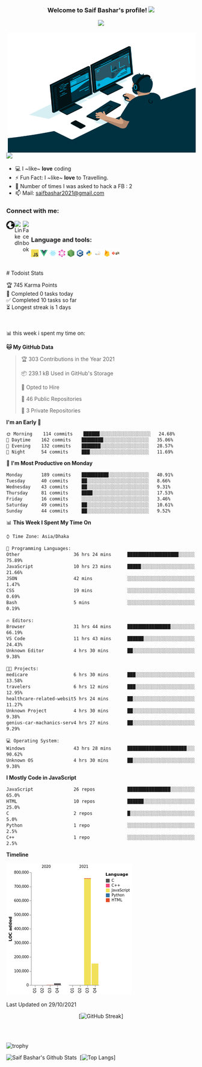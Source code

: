 <h3 align="center">
  Welcome to Saif Bashar's profile!
  <img src="https://media.giphy.com/media/hvRJCLFzcasrR4ia7z/giphy.gif" width="28">
</h3>
<p align="center">
  <a href="https://github.com/saifbashar"><img src="https://readme-typing-svg.herokuapp.com/?lines=Full-stack%20web%20and%20app%20developer;Self-taught%20UI%2FUX%20Designer;2%2B%20years%20of%20coding%20experience;Always%20learning%20new%20things&center=true&width=380&height=45"></a>
</p>


<img align="right" alt="GIF" src="https://raw.githubusercontent.com/saifbashar/saifbashar/main/code.gif" width="500" height="320" />

  
![](https://komarev.com/ghpvc/?username=saifbashar&color=green&style=flat-square&label=PROFILE+VIEWS)



  
  

- 💻 I ~like~ **love** coding
- ⚡ Fun Fact: I ~like~ **love** to Travelling.
- 🏅 Number of times I was asked to hack a FB : 2
- 📫 Mail: saifbashar2021@gmail.com

 
<!-- - Usesless Stats:
 👯 I have successfully worked on production level projects regarding android, web and backend.
currently perfecting my skills with ReactJS and Android MVVM Architecture.


-->
 ### Connect with me:

[<img align="left" alt="" width="22px" src="https://raw.githubusercontent.com/iconic/open-iconic/master/svg/globe.svg" />][website]
[<img align="left" alt="LinkedIn" width="22px" src="https://cdn.jsdelivr.net/npm/simple-icons@v3/icons/linkedin.svg" />][linkedin]
[<img align="left" alt="Facebook" width="22px" src="https://cdn.jsdelivr.net/npm/simple-icons@v3/icons/facebook.svg" />][facebook]


<br /> 


 ### Language and tools:

<code><img height="20" src="https://raw.githubusercontent.com/github/explore/80688e429a7d4ef2fca1e82350fe8e3517d3494d/topics/javascript/javascript.png"></code>
<code><img height="20" src="https://raw.githubusercontent.com/github/explore/80688e429a7d4ef2fca1e82350fe8e3517d3494d/topics/vue/vue.png"></code>
<code><img height="20" src="https://raw.githubusercontent.com/github/explore/80688e429a7d4ef2fca1e82350fe8e3517d3494d/topics/react/react.png"></code>
<code><img height="20" src="https://raw.githubusercontent.com/github/explore/5c058a388828bb5fde0bcafd4bc867b5bb3f26f3/topics/graphql/graphql.png"></code>
<code><img height="20" src="https://raw.githubusercontent.com/github/explore/80688e429a7d4ef2fca1e82350fe8e3517d3494d/topics/nodejs/nodejs.png"></code>
<code><img height="20" src="https://raw.githubusercontent.com/github/explore/80688e429a7d4ef2fca1e82350fe8e3517d3494d/topics/cpp/cpp.png"></code>
<code><img height="20" src="https://raw.githubusercontent.com/github/explore/80688e429a7d4ef2fca1e82350fe8e3517d3494d/topics/python/python.png"></code>
<code><img height="20" src="https://raw.githubusercontent.com/github/explore/80688e429a7d4ef2fca1e82350fe8e3517d3494d/topics/mysql/mysql.png"></code>
<code><img height="20" src="https://raw.githubusercontent.com/github/explore/80688e429a7d4ef2fca1e82350fe8e3517d3494d/topics/firebase/firebase.png"></code>
<code><img height="20" src="https://raw.githubusercontent.com/github/explore/80688e429a7d4ef2fca1e82350fe8e3517d3494d/topics/git/git.png"></code>

  
  


<br />
# Todoist Stats

<!-- TODO-IST:START -->
🏆  745 Karma Points           
🌸  Completed 0 tasks today           
✅  Completed 10 tasks so far           
⏳  Longest streak is 1 days
<!-- TODO-IST:END -->
<br />

📊 this week i spent my time on:
<br />

<!--START_SECTION:waka-->
**🐱 My GitHub Data** 

> 🏆 303 Contributions in the Year 2021
 > 
> 📦 239.1 kB Used in GitHub's Storage 
 > 
> 💼 Opted to Hire
 > 
> 📜 46 Public Repositories 
 > 
> 🔑 3 Private Repositories  
 > 
**I'm an Early 🐤** 

```text
🌞 Morning    114 commits    ██████░░░░░░░░░░░░░░░░░░░   24.68% 
🌆 Daytime    162 commits    ████████░░░░░░░░░░░░░░░░░   35.06% 
🌃 Evening    132 commits    ███████░░░░░░░░░░░░░░░░░░   28.57% 
🌙 Night      54 commits     ███░░░░░░░░░░░░░░░░░░░░░░   11.69%

```
📅 **I'm Most Productive on Monday** 

```text
Monday       189 commits    ██████████░░░░░░░░░░░░░░░   40.91% 
Tuesday      40 commits     ██░░░░░░░░░░░░░░░░░░░░░░░   8.66% 
Wednesday    43 commits     ██░░░░░░░░░░░░░░░░░░░░░░░   9.31% 
Thursday     81 commits     ████░░░░░░░░░░░░░░░░░░░░░   17.53% 
Friday       16 commits     ░░░░░░░░░░░░░░░░░░░░░░░░░   3.46% 
Saturday     49 commits     ██░░░░░░░░░░░░░░░░░░░░░░░   10.61% 
Sunday       44 commits     ██░░░░░░░░░░░░░░░░░░░░░░░   9.52%

```


📊 **This Week I Spent My Time On** 

```text
⌚︎ Time Zone: Asia/Dhaka

💬 Programming Languages: 
Other                    36 hrs 24 mins      ███████████████████░░░░░░   75.89% 
JavaScript               10 hrs 23 mins      █████░░░░░░░░░░░░░░░░░░░░   21.66% 
JSON                     42 mins             ░░░░░░░░░░░░░░░░░░░░░░░░░   1.47% 
CSS                      19 mins             ░░░░░░░░░░░░░░░░░░░░░░░░░   0.69% 
Bash                     5 mins              ░░░░░░░░░░░░░░░░░░░░░░░░░   0.19%

🔥 Editors: 
Browser                  31 hrs 44 mins      ████████████████░░░░░░░░░   66.19% 
VS Code                  11 hrs 43 mins      ██████░░░░░░░░░░░░░░░░░░░   24.43% 
Unknown Editor           4 hrs 30 mins       ██░░░░░░░░░░░░░░░░░░░░░░░   9.38%

🐱‍💻 Projects: 
medicare                 6 hrs 30 mins       ███░░░░░░░░░░░░░░░░░░░░░░   13.58% 
travelers                6 hrs 12 mins       ███░░░░░░░░░░░░░░░░░░░░░░   12.95% 
healthcare-related-websit5 hrs 24 mins       ██░░░░░░░░░░░░░░░░░░░░░░░   11.27% 
Unknown Project          4 hrs 30 mins       ██░░░░░░░░░░░░░░░░░░░░░░░   9.38% 
genius-car-machanics-serv4 hrs 27 mins       ██░░░░░░░░░░░░░░░░░░░░░░░   9.29%

💻 Operating System: 
Windows                  43 hrs 28 mins      ██████████████████████░░░   90.62% 
Unknown OS               4 hrs 30 mins       ██░░░░░░░░░░░░░░░░░░░░░░░   9.38%

```

**I Mostly Code in JavaScript** 

```text
JavaScript               26 repos            ████████████████░░░░░░░░░   65.0% 
HTML                     10 repos            ██████░░░░░░░░░░░░░░░░░░░   25.0% 
C                        2 repos             █░░░░░░░░░░░░░░░░░░░░░░░░   5.0% 
Python                   1 repo              ░░░░░░░░░░░░░░░░░░░░░░░░░   2.5% 
C++                      1 repo              ░░░░░░░░░░░░░░░░░░░░░░░░░   2.5%

```


**Timeline**

![Chart not found](https://raw.githubusercontent.com/saifbashar/saifbashar/main/charts/bar_graph.png) 


 Last Updated on 29/10/2021
<!--END_SECTION:waka-->

<div align="center">
  

[![GitHub Streak](https://github-readme-streak-stats.herokuapp.com?user=saifbashar&theme=synthwave)]
  </div>
  
<br /><br />



  ![trophy](https://github-profile-trophy.vercel.app/?username=saifbashar&theme=juicyfresh&no-frame=true&row=1&&margin-w=20&no-bg=true)

  
<img align="left" alt="Saif Bashar's Github Stats" src="https://github-readme-stats.vercel.app/api?username=saifbashar&show_icons=true" />    &nbsp;
[![Top Langs](https://github-readme-stats.vercel.app/api/top-langs?username=saifbashar&count_private=true&show_icons=true)]
  </div>

  



[website]: https://saifbashar.wordpress.com/
[facebook]: https://www.facebook.com/yepitssaif/
[linkedin]:https://www.linkedin.com/in/saifbashar/
<br/>
<br/>



